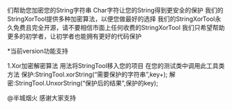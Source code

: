 们帮助您加密您的String字符串 Char字符让您的String得到更安全的保护
我们的StringXorTool提供多种加密算法，以便您做最好的选择
我们的StringXorTool永久免费且完全开源，请不要相信市面上任何收费的StringXorTool
我们只希望帮助更多的初学者，让初学者也能拥有更好的代码保护

*当前version功能支持

1.Xor加密解密算法
用法将StringTool移入您的项目
在您的测试类中调用此工具类方法
保护:StringTool.xorString(“需要保护的字符串”,key+);
解密:StringTool.UnxorString(“保护后的结果”,保护的key);

@半城烟火 感谢大家支持
